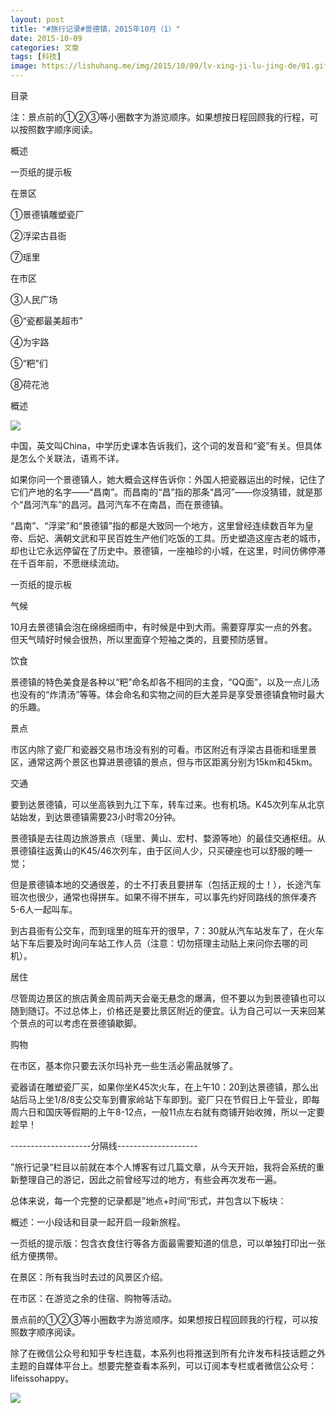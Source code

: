 ```yaml
---
layout: post
title: "#旅行记录#景德镇，2015年10月（1）"
date: 2015-10-09
categories: 文章
tags: [科技]
image: https://lishuhang.me/img/2015/10/09/lv-xing-ji-lu-jing-de/01.gif
---
```


目录

注：景点前的①②③等小圈数字为游览顺序。如果想按日程回顾我的行程，可以按照数字顺序阅读。

概述

一页纸的提示板

在景区

①景德镇雕塑瓷厂

②浮梁古县衙

⑦瑶里

在市区

③人民广场

⑥“瓷都最美超市”

④为宇路

⑤“粑”们

⑧荷花池

概述

![](http://mmbiz.qpic.cn/mmbiz/AdRKyBVLoHJJn7fdC71Wib7KAXZeZIZAr1IIRGIlGFEX8DX53ZQfKKVCfL3LIIKaZDibKQTYUeibCbVWViax5Ump3w/0?wx_fmt=jpeg)

中国，英文叫China，中学历史课本告诉我们，这个词的发音和“瓷”有关。但具体是怎么个关联法，语焉不详。

如果你问一个景德镇人，她大概会这样告诉你：外国人把瓷器运出的时候，记住了它们产地的名字——“昌南”。而昌南的“昌”指的那条“昌河”——你没猜错，就是那个“昌河汽车”的昌河。昌河汽车不在南昌，而在景德镇。

“昌南”、“浮梁”和“景德镇”指的都是大致同一个地方，这里曾经连续数百年为皇帝、后妃、满朝文武和平民百姓生产他们吃饭的工具。历史塑造这座古老的城市，却也让它永远停留在了历史中。景德镇，一座袖珍的小城，在这里，时间仿佛停滞在千百年前，不愿继续流动。

一页纸的提示板

气候

10月去景德镇会泡在绵绵细雨中，有时候是中到大雨。需要穿厚实一点的外套。但天气晴好时候会很热，所以里面穿个短袖之类的，且要预防感冒。

饮食

景德镇的特色美食是各种以“粑”命名却各不相同的主食，“QQ面”，以及一点儿汤也没有的“炸清汤”等等。体会命名和实物之间的巨大差异是享受景德镇食物时最大的乐趣。

景点

市区内除了瓷厂和瓷器交易市场没有别的可看。市区附近有浮梁古县衙和瑶里景区，通常这两个景区也算进景德镇的景点，但与市区距离分别为15km和45km。

交通

要到达景德镇，可以坐高铁到九江下车，转车过来。也有机场。K45次列车从北京站始发，到达景德镇需要23小时零20分钟。

景德镇是去往周边旅游景点（瑶里、黄山、宏村、婺源等地）的最佳交通枢纽。从景德镇往返黄山的K45/46次列车，由于区间人少，只买硬座也可以舒服的睡一觉；

但是景德镇本地的交通很差，的士不打表且要拼车（包括正规的士！），长途汽车班次也很少，通常也得拼车。如果不得不拼车，可以事先约好同路线的旅伴凑齐5-6人一起叫车。

到古县衙有公交车，而到瑶里的班车开的很早，7：30就从汽车站发车了，在火车站下车后要及时询问车站工作人员（注意：切勿搭理主动贴上来问你去哪的司机）。

居住

尽管周边景区的旅店黄金周前两天会毫无悬念的爆满，但不要以为到景德镇也可以随到随订。不过总体上，价格还是要比景区附近的便宜。认为自己可以一天来回某个景点的可以考虑在景德镇歇脚。

购物

在市区，基本你只要去沃尔玛补充一些生活必需品就够了。

瓷器请在雕塑瓷厂买，如果你坐K45次火车，在上午10：20到达景德镇，那么出站后马上坐1/8/8支公交车到曹家岭站下车即到。瓷厂只在节假日上午营业，即每周六日和国庆等假期的上午8-12点，一般11点左右就有商铺开始收摊，所以一定要趁早！

--------------------分隔线--------------------

”旅行记录“栏目以前就在本个人博客有过几篇文章，从今天开始，我将会系统的重新整理自己的游记，因此之前曾经写过的地方，有些会再次发布一遍。

总体来说，每一个完整的记录都是”地点+时间“形式，并包含以下板块：

概述：一小段话和目录一起开启一段新旅程。

一页纸的提示版：包含衣食住行等各方面最需要知道的信息，可以单独打印出一张纸方便携带。

在景区：所有我当时去过的风景区介绍。

在市区：在游览之余的住宿、购物等活动。

景点前的①②③等小圈数字为游览顺序。如果想按日程回顾我的行程，可以按照数字顺序阅读。

除了在微信公众号和知乎专栏连载，本系列也将推送到所有允许发布科技话题之外主题的自媒体平台上。想要完整查看本系列，可以订阅本专栏或者微信公众号：lifeissohappy。

![](https://lishuhang.me/img/2015/10/09/lv-xing-ji-lu-jing-de/01.gif)